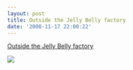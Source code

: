 ```yaml
---
layout: post
title: Outside the Jelly Belly factory
date: '2008-11-17 22:00:22'
---
```


[Outside the Jelly Belly
factory](http://gallery.me.com/darkhawk64/100026/photo)

![](http://24.media.tumblr.com/EFXzBOMthgf7g52haG1HwFRGo1_500.jpg)
